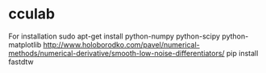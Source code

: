 # cculab
For installation 
sudo apt-get install python-numpy python-scipy python-matplotlib
http://www.holoborodko.com/pavel/numerical-methods/numerical-derivative/smooth-low-noise-differentiators/
pip install fastdtw
